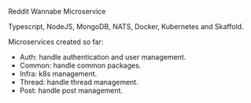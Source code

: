 Reddit Wannabe Microservice

Typescript, NodeJS, MongoDB, NATS, Docker, Kubernetes and Skaffold.

Microservices created so far:
- Auth: handle authentication and user management.
- Common: handle common packages.
- Infra: k8s management.
- Thread: handle thread management.
- Post: handle post management.